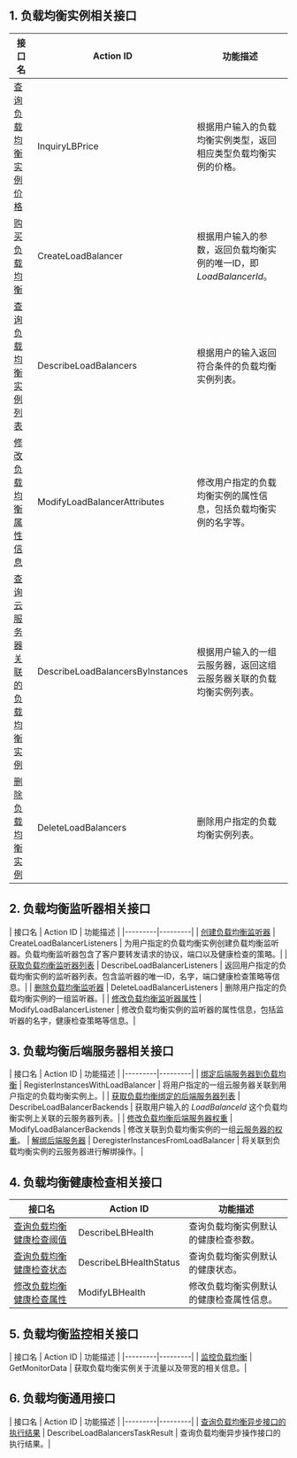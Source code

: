 ## 1. 负载均衡实例相关接口

| 接口名 | Action ID | 功能描述 |
|---------|---------|---------|
| [查询负载均衡实例价格](/doc/api/244/1328) | InquiryLBPrice | 根据用户输入的负载均衡实例类型，返回相应类型负载均衡实例的价格。|
| [购买负载均衡](/doc/api/244/1254)  | CreateLoadBalancer | 根据用户输入的参数，返回负载均衡实例的唯一ID，即 *LoadBalancerId*。|
| [查询负载均衡实例列表](/doc/api/244/1261) | DescribeLoadBalancers | 根据用户的输入返回符合条件的负载均衡实例列表。|
| [修改负载均衡属性信息](/doc/api/244/修改负载均衡属性信息) | ModifyLoadBalancerAttributes |  修改用户指定的负载均衡实例的属性信息，包括负载均衡实例的名字等。|
| [查询云服务器关联的负载均衡实例](/doc/api/244/查询云服务器关联的负载均衡实例) | DescribeLoadBalancersByInstances | 根据用户输入的一组云服务器，返回这组云服务器关联的负载均衡实例列表。|
| [删除负载均衡实例](/doc/api/244/删除负载均衡)| DeleteLoadBalancers | 删除用户指定的负载均衡实例列表。|

## 2. 负载均衡监听器相关接口
| 接口名 | Action ID | 功能描述 |
|---------|---------|
|  [创建负载均衡监听器](/doc/api/244/创建负载均衡监听器)  | CreateLoadBalancerListeners | 为用户指定的负载均衡实例创建负载均衡监听器。负载均衡监听器包含了客户要转发请求的协议，端口以及健康检查的策略。|
| [获取负载均衡监听器列表](/doc/api/244/获取负载均衡监听器列表) | DescribeLoadBalancerListeners | 返回用户指定的负载均衡实例的监听器列表。包含监听器的唯一ID，名字，端口健康检查策略等信息。|
| [删除负载均衡监听器](/doc/api/244/删除负载均衡监听器)  | DeleteLoadBalancerListeners |  删除用户指定的负载均衡实例的一组监听器。|
| [修改负载均衡监听器属性](/doc/api/244/修改负载均衡监听器属性)  | ModifyLoadBalancerListener |  修改负载均衡实例的监听器的属性信息，包括监听器的名字，健康检查策略等信息。|

## 3. 负载均衡后端服务器相关接口
| 接口名 | Action ID | 功能描述 |
|---------|---------|
| [绑定后端服务器到负载均衡](/doc/api/244/绑定后端服务器到负载均衡) | RegisterInstancesWithLoadBalancer | 将用户指定的一组云服务器关联到用户指定的负载均衡实例上。|
| [获取负载均衡绑定的后端服务器列表](/doc/api/244/获取负载均衡绑定的后端服务器列表) | DescribeLoadBalancerBackends | 获取用户输入的 *LoadBalanceId* 这个负载均衡实例上关联的云服务器列表。| 
|  [修改负载均衡后端服务器权重](/doc/api/244/修改负载均衡器后端服务器权重) | ModifyLoadBalancerBackends | 修改关联到负载均衡实例的一组[云服务器的权重](http://tce.fsphere.cn/doc/product/214/%E5%8A%9F%E8%83%BD%E4%BB%8B%E7%BB%8D#1.3.-.E5.90.8E.E7.AB.AF.E6.9C.8D.E5.8A.A1.E5.99.A8.E6.9D.83.E9.87.8D.E9.85.8D.E7.BD.AE)。
|  [解绑后端服务器](/doc/api/244/解绑后端服务器) | DeregisterInstancesFromLoadBalancer | 将关联到负载均衡实例的云服务器进行解绑操作。|

## 4. 负载均衡健康检查相关接口
| 接口名 | Action ID | 功能描述 |
|---------|---------|---------|
| [查询负载均衡健康检查阈值](/doc/document/api/214/1326) | DescribeLBHealth | 查询负载均衡实例默认的健康检查参数。|
| [查询负载均衡健康检查状态](/doc/api/244/查询负载均衡健康检查状态) | DescribeLBHealthStatus | 查询负载均衡实例默认的健康状态。|
| [修改负载均衡健康检查属性](/doc/api/244/修改负载均衡健康检查属性) | ModifyLBHealth | 修改负载均衡实例默认的健康检查属性信息。|

## 5. 负载均衡监控相关接口
| 接口名 | Action ID | 功能描述 |
|---------|---------|
| [监控负载均衡](http://tce.fsphere.cn/doc/api/244/%E8%B4%9F%E8%BD%BD%E5%9D%87%E8%A1%A1%E7%9B%91%E6%8E%A7%E6%8E%A5%E5%8F%A3) | GetMonitorData | 获取负载均衡实例关于流量以及带宽的相关信息。| 


## 6. 负载均衡通用接口
| 接口名 | Action ID | 功能描述 |
|---------|---------|
| [查询负载均衡异步接口的执行结果](/doc/api/244/4007) | DescribeLoadBalancersTaskResult | 查询负载均衡异步操作接口的执行结果。|


